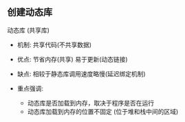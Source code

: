 ## 创建动态库

动态库 (共享库)

- 机制: 共享代码(不共享数据)
- 优点: 节省内存(共享) 易于更新(动态链接)
- 缺点: 相较于静态库调用速度略慢(延迟绑定机制)

- 重点强调:  
    - 动态库是否加载到内存，取决于程序是否在运行  
    - 动态库加载到内存的位置不固定 (位于堆和栈中间的区域)  

